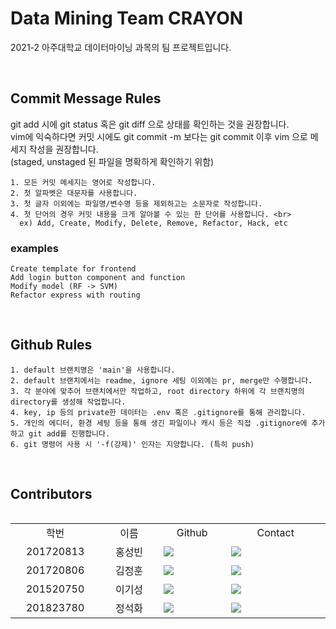 # Data Mining Team CRAYON
2021-2 아주대학교 데이터마이닝 과목의 팀 프로젝트입니다.

<br>

## Commit Message Rules
git add 시에 git status 혹은 git diff 으로 상태를 확인하는 것을 권장합니다. <br>
vim에 익숙하다면 커밋 시에도 git commit -m 보다는 git commit 이후 vim 으로 메세지 작성을 권장합니다. <br>
(staged, unstaged 된 파일을 명확하게 확인하기 위함)

```
1. 모든 커밋 메세지는 영어로 작성합니다.
2. 첫 알파벳은 대문자를 사용합니다.
3. 첫 글자 이외에는 파일명/변수명 등을 제외하고는 소문자로 작성합니다.
4. 첫 단어의 경우 커밋 내용을 크게 알아볼 수 있는 한 단어를 사용합니다. <br>
  ex) Add, Create, Modify, Delete, Remove, Refactor, Hack, etc
```

### examples
```
Create template for frontend
Add login button component and function
Modify model (RF -> SVM)
Refactor express with routing
```

<br>

## Github Rules

```
1. default 브랜치명은 'main'을 사용합니다.
2. default 브랜치에서는 readme, ignore 세팅 이외에는 pr, merge만 수행합니다.
3. 각 분야에 맞추어 브랜치에서만 작업하고, root directory 하위에 각 브랜치명의 directory를 생성해 작업합니다.
4. key, ip 등의 private한 데이터는 .env 혹은 .gitignore를 통해 관리합니다.
5. 개인의 에디터, 환경 세팅 등을 통해 생긴 파일이나 캐시 등은 직접 .gitignore에 추가하고 git add를 진행합니다.
6. git 명령어 사용 시 '-f(강제)' 인자는 지양합니다. (특히 push)
```

<br>

## Contributors
<table align='left'>
  <tr><td align='center' width=150>학번</td><td align='center' width=120>이름</td><td align='center' width=120>Github</td><td align='center' width=200>Contact</td></tr>
  <tr>
    <td align='center'>201720813</td><td align='center'>홍성빈</td>
    <td><a href="https://github.com/Sophoca"><img src="http://img.shields.io/badge/Sophoca-655ced?style=social&logo=github"/></td>
    <td><a href="mailto:tjdqls1668@ajou.ac.kr"><img src="https://img.shields.io/static/v1?label=&message=tjdqls1668@ajou.ac.kr&color=green&style=flat-square&logo=gmail"></td>
  </tr>
  <tr>
    <td align='center'>201720806</td><td align='center'>김정훈</td>
    <td><a href="https://github.com/LiiNen"><img src="http://img.shields.io/badge/LiiNen-655ced?style=social&logo=github"/></td>
    <td><a href="mailto:kjeonghoon065@gmail.com"><img src="https://img.shields.io/static/v1?label=&message=kjeonghoon065@gmail.com&color=green&style=flat-square&logo=gmail"></td>
  </tr>
  <tr>
    <td align='center'>201520750</td><td align='center'>이기성</td>
    <td><a href="https://github.com/leeeki"><img src="http://img.shields.io/badge/leeki-655ced?style=social&logo=github"/></td>
    <td><a href="mailto:eternityk0716@gmail.com"><img src="https://img.shields.io/static/v1?label=&message=eternityk0716@gmail.com&color=green&style=flat-square&logo=gmail"></td>
  </tr>
  <tr>
    <td align='center'>201823780</td><td align='center'>정석화</td>
    <td><a href="https://github.com/SeockHwa"><img src="http://img.shields.io/badge/SeockHwa-655ced?style=social&logo=github"/></td>
    <td><a href="mailto:shjeong008@ajou.ac.kr"><img src="https://img.shields.io/static/v1?label=&message=shjeong008@ajou.ac.kr&color=green&style=flat-square&logo=gmail"></td>
  </tr>
</table>